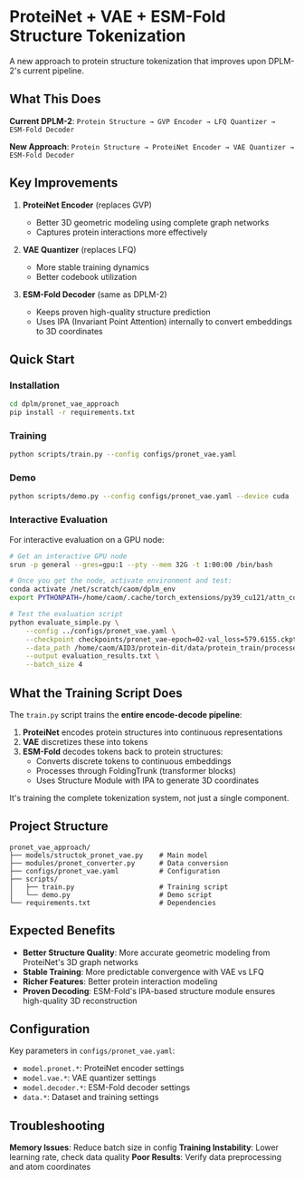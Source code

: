 # ProteiNet + VAE + ESM-Fold Structure Tokenization

A new approach to protein structure tokenization that improves upon DPLM-2's current pipeline.

## What This Does

**Current DPLM-2**: `Protein Structure → GVP Encoder → LFQ Quantizer → ESM-Fold Decoder`

**New Approach**: `Protein Structure → ProteiNet Encoder → VAE Quantizer → ESM-Fold Decoder`

## Key Improvements

1. **ProteiNet Encoder** (replaces GVP)
   - Better 3D geometric modeling using complete graph networks
   - Captures protein interactions more effectively

2. **VAE Quantizer** (replaces LFQ) 
   - More stable training dynamics
   - Better codebook utilization

3. **ESM-Fold Decoder** (same as DPLM-2)
   - Keeps proven high-quality structure prediction
   - Uses IPA (Invariant Point Attention) internally to convert embeddings to 3D coordinates

## Quick Start

### Installation
```bash
cd dplm/pronet_vae_approach
pip install -r requirements.txt
```

### Training
```bash
python scripts/train.py --config configs/pronet_vae.yaml
```

### Demo
```bash
python scripts/demo.py --config configs/pronet_vae.yaml --device cuda
```

### Interactive Evaluation

For interactive evaluation on a GPU node:

```bash
# Get an interactive GPU node
srun -p general --gres=gpu:1 --pty --mem 32G -t 1:00:00 /bin/bash

# Once you get the node, activate environment and test:
conda activate /net/scratch/caom/dplm_env
export PYTHONPATH=/home/caom/.cache/torch_extensions/py39_cu121/attn_core_inplace_cuda:$PYTHONPATH

# Test the evaluation script
python evaluate_simple.py \
    --config ../configs/pronet_vae.yaml \
    --checkpoint checkpoints/pronet_vae-epoch=02-val_loss=579.6155.ckpt \
    --data_path /home/caom/AID3/protein-dit/data/protein_train/processed/protein_test_split.pt \
    --output evaluation_results.txt \
    --batch_size 4
```

## What the Training Script Does

The `train.py` script trains the **entire encode-decode pipeline**:

1. **ProteiNet** encodes protein structures into continuous representations
2. **VAE** discretizes these into tokens 
3. **ESM-Fold** decodes tokens back to protein structures:
   - Converts discrete tokens to continuous embeddings
   - Processes through FoldingTrunk (transformer blocks)
   - Uses Structure Module with IPA to generate 3D coordinates

It's training the complete tokenization system, not just a single component.

## Project Structure
```
pronet_vae_approach/
├── models/structok_pronet_vae.py    # Main model
├── modules/pronet_converter.py      # Data conversion
├── configs/pronet_vae.yaml          # Configuration
├── scripts/
│   ├── train.py                     # Training script
│   └── demo.py                      # Demo script
└── requirements.txt                 # Dependencies
```

## Expected Benefits

- **Better Structure Quality**: More accurate geometric modeling from ProteiNet's 3D graph networks
- **Stable Training**: More predictable convergence with VAE vs LFQ
- **Richer Features**: Better protein interaction modeling
- **Proven Decoding**: ESM-Fold's IPA-based structure module ensures high-quality 3D reconstruction

## Configuration

Key parameters in `configs/pronet_vae.yaml`:
- `model.pronet.*`: ProteiNet encoder settings
- `model.vae.*`: VAE quantizer settings  
- `model.decoder.*`: ESM-Fold decoder settings
- `data.*`: Dataset and training settings

## Troubleshooting

**Memory Issues**: Reduce batch size in config
**Training Instability**: Lower learning rate, check data quality
**Poor Results**: Verify data preprocessing and atom coordinates 